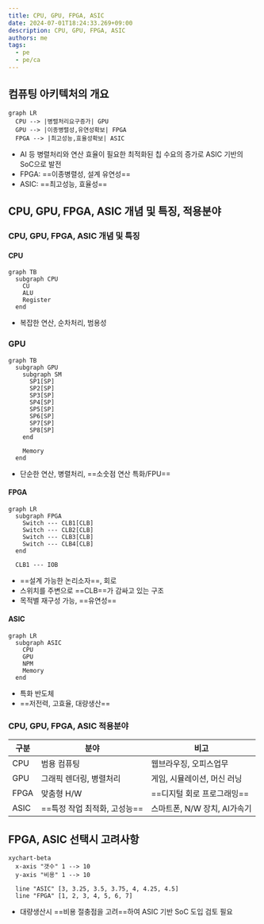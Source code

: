 ```yaml
---
title: CPU, GPU, FPGA, ASIC
date: 2024-07-01T18:24:33.269+09:00
description: CPU, GPU, FPGA, ASIC
authors: me
tags: 
  - pe
  - pe/ca 
---
```


## 컴퓨팅 아키텍처의 개요

```mermaid
graph LR
  CPU --> |병렬처리요구증가| GPU
  GPU --> |이종병렬성,유연성확보| FPGA
  FPGA --> |최고성능,효율성확보| ASIC
```

- AI 등 병렬처리와 연산 효율이 필요한 최적화된 칩 수요의 증가로 ASIC 기반의 SoC으로 발전
- FPGA: ==이종병렬성, 설계 유연성==
- ASIC: ==최고성능, 효율성==

## CPU, GPU, FPGA, ASIC 개념 및 특징, 적용분야

### CPU, GPU, FPGA, ASIC 개념 및 특징

#### CPU

```mermaid
graph TB
  subgraph CPU
    CU 
    ALU 
    Register
  end
```

- 복잡한 연산, 순차처리, 범용성

### GPU

```mermaid
graph TB
  subgraph GPU
    subgraph SM
      SP1[SP]
      SP2[SP]
      SP3[SP]
      SP4[SP]
      SP5[SP]
      SP6[SP]
      SP7[SP]
      SP8[SP]
    end

    Memory
  end
```

- 단순한 연산, 병렬처리, ==소숫점 연산 특화/FPU==

#### FPGA

```mermaid
graph LR
  subgraph FPGA
    Switch --- CLB1[CLB]
    Switch --- CLB2[CLB]
    Switch --- CLB3[CLB]
    Switch --- CLB4[CLB]
  end

  CLB1 --- IOB
```

- ==설계 가능한 논리소자==, 회로
- 스위치를 주변으로 ==CLB==가 감싸고 있는 구조
- 목적별 재구성 가능, ==유연성==

#### ASIC

```mermaid
graph LR
  subgraph ASIC
    CPU
    GPU
    NPM
    Memory
  end
```

- 특화 반도체
- ==저전력, 고효율, 대량생산==

### CPU, GPU, FPGA, ASIC 적용분야

| 구분 | 분야 | 비고 |
| --- | --- | --- |
| CPU | 범용 컴퓨팅 | 웹브라우징, 오피스업무 |
| GPU | 그래픽 렌더링, 병렬처리 | 게임, 시뮬레이션, 머신 러닝 |
| FPGA | 맞춤형 H/W | ==디지털 회로 프로그래밍== |
| ASIC | ==특정 작업 최적화, 고성능== | 스마트폰, N/W 장치, AI가속기 |

## FPGA, ASIC 선택시 고려사항

```mermaid
xychart-beta
  x-axis "갯수" 1 --> 10
  y-axis "비용" 1 --> 10

  line "ASIC" [3, 3.25, 3.5, 3.75, 4, 4.25, 4.5]
  line "FPGA" [1, 2, 3, 4, 5, 6, 7]

```

- 대량생산시 ==비용 절충점을 고려==하여 ASIC 기반 SoC 도입 검토 필요
